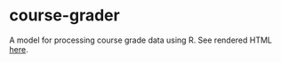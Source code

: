 # course-grader

A model for processing course grade data using R.
See rendered HTML [here](https://mine-cetinkaya-rundel.github.io/course-grader/).